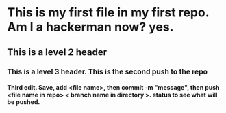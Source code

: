 # This is my first file in my first repo. Am I a hackerman now? yes.
## This is a level 2 header
### This is a level 3 header. This is the second push to the repo
#### Third edit. Save, add &lt;file name&gt;, then commit -m "message", then push &lt;file name in repo&gt; &lt; branch name in directory &gt;. status to see what will be pushed.
